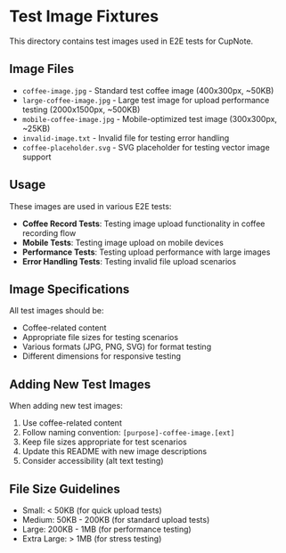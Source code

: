 # Test Image Fixtures

This directory contains test images used in E2E tests for CupNote.

## Image Files

- `coffee-image.jpg` - Standard test coffee image (400x300px, ~50KB)
- `large-coffee-image.jpg` - Large test image for upload performance testing (2000x1500px, ~500KB)  
- `mobile-coffee-image.jpg` - Mobile-optimized test image (300x300px, ~25KB)
- `invalid-image.txt` - Invalid file for testing error handling
- `coffee-placeholder.svg` - SVG placeholder for testing vector image support

## Usage

These images are used in various E2E tests:

- **Coffee Record Tests**: Testing image upload functionality in coffee recording flow
- **Mobile Tests**: Testing image upload on mobile devices
- **Performance Tests**: Testing upload performance with large images
- **Error Handling Tests**: Testing invalid file upload scenarios

## Image Specifications

All test images should be:

- Coffee-related content
- Appropriate file sizes for testing scenarios
- Various formats (JPG, PNG, SVG) for format testing
- Different dimensions for responsive testing

## Adding New Test Images

When adding new test images:

1. Use coffee-related content
2. Follow naming convention: `[purpose]-coffee-image.[ext]`
3. Keep file sizes appropriate for test scenarios
4. Update this README with new image descriptions
5. Consider accessibility (alt text testing)

## File Size Guidelines

- Small: < 50KB (for quick upload tests)
- Medium: 50KB - 200KB (for standard upload tests)  
- Large: 200KB - 1MB (for performance testing)
- Extra Large: > 1MB (for stress testing)